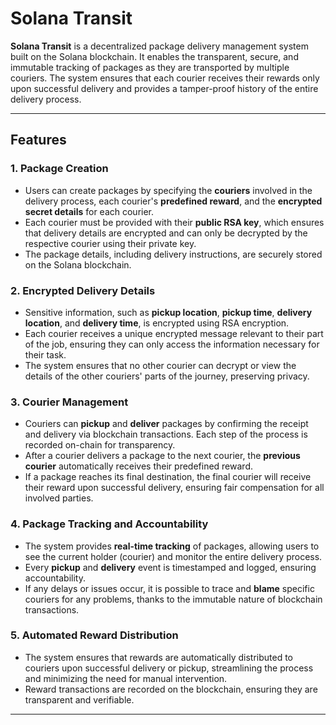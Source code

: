 # Solana Transit

**Solana Transit** is a decentralized package delivery management system built on the Solana blockchain. It enables the transparent, secure, and immutable tracking of packages as they are transported by multiple couriers. The system ensures that each courier receives their rewards only upon successful delivery and provides a tamper-proof history of the entire delivery process.

---

## Features

### 1. **Package Creation**
   - Users can create packages by specifying the **couriers** involved in the delivery process, each courier's **predefined reward**, and the **encrypted secret details** for each courier. 
   - Each courier must be provided with their **public RSA key**, which ensures that delivery details are encrypted and can only be decrypted by the respective courier using their private key.
   - The package details, including delivery instructions, are securely stored on the Solana blockchain.

### 2. **Encrypted Delivery Details**
   - Sensitive information, such as **pickup location**, **pickup time**, **delivery location**, and **delivery time**, is encrypted using RSA encryption.
   - Each courier receives a unique encrypted message relevant to their part of the job, ensuring they can only access the information necessary for their task.
   - The system ensures that no other courier can decrypt or view the details of the other couriers' parts of the journey, preserving privacy.

### 3. **Courier Management**
   - Couriers can **pickup** and **deliver** packages by confirming the receipt and delivery via blockchain transactions. Each step of the process is recorded on-chain for transparency.
   - After a courier delivers a package to the next courier, the **previous courier** automatically receives their predefined reward.
   - If a package reaches its final destination, the final courier will receive their reward upon successful delivery, ensuring fair compensation for all involved parties.

### 4. **Package Tracking and Accountability**
   - The system provides **real-time tracking** of packages, allowing users to see the current holder (courier) and monitor the entire delivery process.
   - Every **pickup** and **delivery** event is timestamped and logged, ensuring accountability.
   - If any delays or issues occur, it is possible to trace and **blame** specific couriers for any problems, thanks to the immutable nature of blockchain transactions.

### 5. **Automated Reward Distribution**
   - The system ensures that rewards are automatically distributed to couriers upon successful delivery or pickup, streamlining the process and minimizing the need for manual intervention.
   - Reward transactions are recorded on the blockchain, ensuring they are transparent and verifiable.

---
